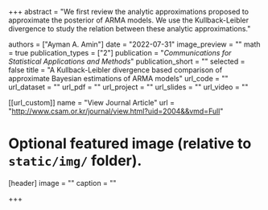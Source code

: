 +++
abstract = "We first review the analytic approximations proposed to approximate the posterior of ARMA models. We use the Kullback-Leibler divergence to study the relation between these analytic approximations."

authors = ["Ayman A. Amin"]
date = "2022-07-31"
image_preview = ""
math = true
publication_types = ["2"]
publication = "*Communications for Statistical Applications and Methods*"
publication_short = ""
selected = false
title = "A Kullback-Leibler divergence based comparison of approximate Bayesian estimations of ARMA models"
url_code = ""
url_dataset = ""
url_pdf = ""
url_project = ""
url_slides = ""
url_video = ""

[[url_custom]]
name = "View Journal Article"
url = "http://www.csam.or.kr/journal/view.html?uid=2004&&vmd=Full"

# Optional featured image (relative to `static/img/` folder).
[header]
image = ""
caption = ""

+++
